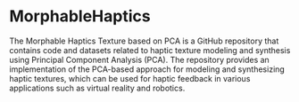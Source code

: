 # MorphableHaptics
 The Morphable Haptics Texture based on PCA is a GitHub repository that contains code and datasets related to haptic texture modeling and synthesis using Principal Component Analysis (PCA). The repository provides an implementation of the PCA-based approach for modeling and synthesizing haptic textures, which can be used for haptic feedback in various applications such as virtual reality and robotics.
